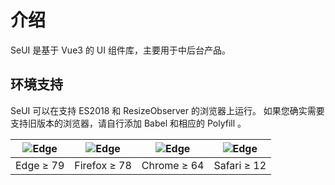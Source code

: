 # 介绍

SeUI 是基于 Vue3 的 UI 组件库，主要用于中后台产品。

## 环境支持

SeUI 可以在支持 ES2018 和 ResizeObserver 的浏览器上运行。 如果您确实需要支持旧版本的浏览器，请自行添加 Babel 和相应的 Polyfill 。

| ![Edge](https://cdn.jsdelivr.net/npm/@browser-logos/edge/edge_32x32.png 'Edge') | ![Edge](https://cdn.jsdelivr.net/npm/@browser-logos/firefox/firefox_32x32.png 'Edge') | ![Edge](https://cdn.jsdelivr.net/npm/@browser-logos/chrome/chrome_32x32.png 'Edge') | ![Edge](https://cdn.jsdelivr.net/npm/@browser-logos/safari/safari_32x32.png 'Edge') |
| :-----------------------------------------------------------------------------: | :-----------------------------------------------------------------------------------: | :---------------------------------------------------------------------------------: | :---------------------------------------------------------------------------------: |
|                                    Edge ≥ 79                                    |                                     Firefox ≥ 78                                      |                                     Chrome ≥ 64                                     |                                     Safari ≥ 12                                     |

###
